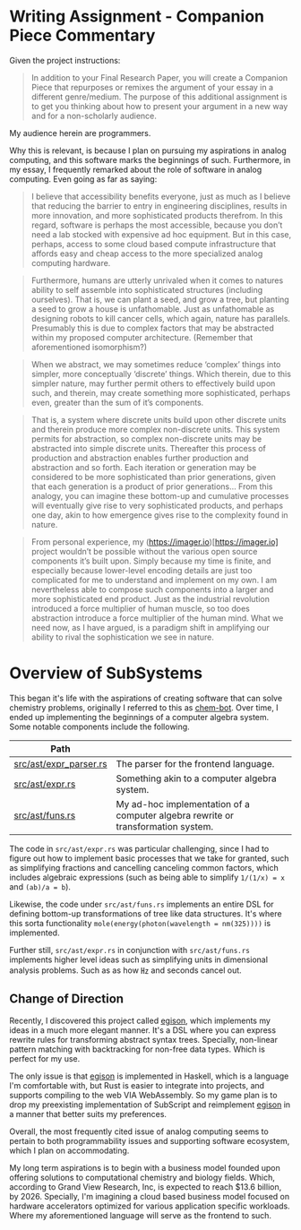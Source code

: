 # Writing Assignment - Companion Piece Commentary

Given the project instructions:

> In addition to your Final Research Paper, you will create a Companion Piece that repurposes or remixes the argument of your essay in a different genre/medium. The purpose of this additional assignment is to get you thinking about how to present your argument in a new way and for a non-scholarly audience. 

My audience herein are programmers.

Why this is relevant, is because I plan on pursuing my aspirations in analog computing, and this software marks the beginnings of such. Furthermore, in my essay, I frequently remarked about the role of software in analog computing. Even going as far as saying:

> I believe that accessibility benefits everyone, just as much as I believe that reducing the barrier to entry in engineering disciplines, results in more innovation, and more sophisticated products therefrom. In this regard, software is perhaps the most accessible, because you don’t need a lab stocked with expensive ad hoc equipment. But in this case, perhaps, access to some cloud based compute infrastructure that affords easy and cheap access to the more specialized analog computing hardware.

> Furthermore, humans are utterly unrivaled when it comes to natures ability to self assemble into sophisticated structures (including ourselves). That is, we can plant a seed, and grow a tree, but planting a seed to grow a house is unfathomable. Just as unfathomable as designing robots to kill cancer cells, which again, nature has parallels. Presumably this is due to complex factors that may be abstracted within my proposed computer architecture. (Remember that aforementioned isomorphism?)

> When we abstract, we may sometimes reduce ‘complex’ things into simpler, more conceptually ‘discrete’ things. Which therein, due to this simpler nature, may further permit others to effectively build upon such, and therein, may create something more sophisticated, perhaps even, greater than the sum of it’s components.

> That is, a system where discrete units build upon other discrete units and therein produce more complex non-discrete units. This system permits for abstraction, so complex non-discrete units may be abstracted into simple discrete units. Thereafter this process of production and abstraction enables further production and abstraction and so forth. Each iteration or generation may be considered to be more sophisticated than prior generations, given that each generation is a product of prior generations... From this analogy, you can imagine these bottom-up and cumulative processes will eventually give rise to very sophisticated products, and perhaps one day, akin to how emergence gives rise to the complexity found in nature.

> From personal experience, my (https://imager.io)[https://imager.io] project wouldn’t be possible without the various open source components it’s built upon. Simply because my time is finite, and especially because lower-level encoding details are just too complicated for me to understand and implement on my own. I am nevertheless able to compose such components into a larger and more sophisticated end product.
> Just as the industrial revolution introduced a force multiplier of human muscle, so too does abstraction introduce a force multiplier of the human mind. What we need now, as I have argued, is a paradigm shift in amplifying our ability to rival the sophistication we see in nature.

# Overview of SubSystems

This began it's life with the aspirations of creating software that can solve chemistry problems, originally I referred to this as [chem-bot](https://github.com/colbyn/chem-bot). Over time, I ended up implementing the beginnings of a computer algebra system. Some notable components include the following. 

| Path| |
|-----|--|
| [src/ast/expr_parser.rs](https://github.com/colbyn/SubSystems/blob/main/compiler/src/ast/expr_parser.rs)| The parser for the frontend language. |
| [src/ast/expr.rs](https://github.com/colbyn/SubSystems/blob/main/compiler/src/ast/expr.rs)| Something akin to a computer algebra system. |
| [src/ast/funs.rs](https://github.com/colbyn/SubSystems/blob/main/compiler/src/ast/funs.rs)| My ad-hoc implementation of a computer algebra rewrite or transformation system. |

The code in `src/ast/expr.rs` was particular challenging, since I had to figure out how to implement basic processes that we take for granted, such as simplifying fractions and cancelling canceling common factors, which includes algebraic expressions (such as being able to simplify `1/(1/x) = x` and `(ab)/a = b`).

Likewise, the code under `src/ast/funs.rs` implements an entire DSL for defining bottom-up transformations of tree like data structures. It's where this sorta functionality `mole(energy(photon(wavelength = nm(325))))` is implemented. 

Further still, `src/ast/expr.rs` in conjunction with `src/ast/funs.rs` implements higher level ideas such as simplifying units in dimensional analysis problems. Such as as how ㎐ and seconds cancel out.

## Change of Direction

Recently, I discovered this project called [egison](https://www.egison.org), which implements my ideas in a much more elegant manner. It's a DSL where you can express rewrite rules for transforming abstract syntax trees. Specially, non-linear pattern matching with backtracking for non-free data types. Which is perfect for my use. 

The only issue is that [egison](https://www.egison.org) is implemented in Haskell, which is a language I'm comfortable with, but Rust is easier to integrate into projects, and supports compiling to the web VIA WebAssembly. So my game plan is to drop my preexisting implementation of SubScript and reimplement [egison](https://www.egison.org) in a manner that better suits my preferences. 


Overall, the most frequently cited issue of analog computing seems to pertain to both programmability issues and supporting software ecosystem, which I plan on accommodating. 


My long term aspirations is to begin with a business model founded upon offering solutions to computational chemistry and biology fields. Which, according to Grand View Research, Inc, is expected to reach $13.6 billion, by 2026. Specially, I'm imagining a cloud based business model focused on hardware accelerators optimized for various application specific workloads. Where my aforementioned language will serve as the frontend to such.




